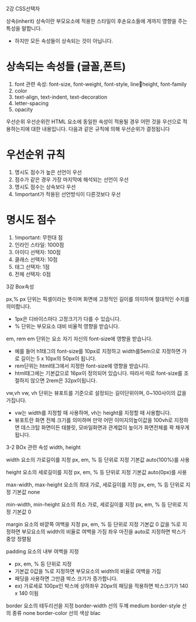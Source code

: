 2강 CSS선택자

상속(inherit)
상속이란 부모요소에 적용한 스타일이 후손요소들에
게까지 영향을 주는 특성을 말합니다. 
 
- 하지만 모든 속성들이 상속되는 것이 아닙니다. 
 
# 상속되는 속성들 (글꼴,폰트)
1. font 관련 속성: font-size, font-weight, font-style, lineheight, font-family 
2. color 
3. text-align, text-indent, text-decoration 
4. letter-spacing 
5. opacity

우선순위
 우선순위란 HTML 요소에 동일한 속성이 적용될 경우 어떤 것을 우선으로 적용하는지에 대한 내용입니다. 다음과 같은 규칙에 의해 우선순위가 결정됩니다 
 
# 우선순위 규칙 
1. 명시도 점수가 높은 선언이 우선 
2. 점수가 같은 경우 가장 마지막에 해석되는 선언이 우선 
3. 명시도 점수는 상속보다 우선 
4. !important가 적용된 선언방식이 다른것보다 우선 
 
# 명시도 점수 
1. !important: 무한대 점 
2. 인라인 스타일: 1000점 
3. 아이디 선택자: 100점 
4. 클래스 선택자: 10점 
5. 태그 선택자: 1점 
6. 전체 선택자: 0점 


3강 Box속성

px,%
px 단위는 픽셀이라는 뜻이며 화면에 고정적인 길이를 의미하며 절대적인 수치를 의미합니다.
- 1px은 디바이스마다 고정크기가 다를 수 있습니다.
- % 단위는 부모요소 대비 비율적 영향을 받습니다.


em, rem
em 단위는 요소 자기 자신의 font-size에 영향을 받습니다.
- 예를 들어 h1태그의 font-size를 10px로 지정하고 width를5em으로 지정하면 가로 길이는 5 x 10px의 50px이 됩니다.
- rem단위는 html태그에서 지정한 font-size에 영향을 받습니다.
- html태그에는 기본값으로 16px이 정의되어 있습니다. 따라서 따로 font-size를 조절하지 않으면 2rem은 32px이됩니다.

vw,vh
vw, vh 단위는 뷰포트를 기준으로 설정되는 길이단위이며, 0~100사이의 값을 가집니다. 
- vw는 width를 지정할 때 사용하며, vh는 height를 지정할 때 사용합니다.
- 뷰포트란 화면 전체 크기를 의미하며 만약 어떤 이미지의높이값을 100vh로 지정하면 데스크탑 화면이든 태블릿, 모바일화면과 관계없이 높이가 화면전체를 꽉 채우게 됩니다.

3-2 BOx 관련 속성
width, height

width 
요소의 가로길이를 지정
px, em, % 등 단위로 지정
기본값 auto(100%)를 사용

height
요소의 세로길이를 지정
px, em, % 등 단위로 지정
기본값 auto(0px)를 사용

max-width, max-height
요소의 최대 가로, 세로길이를 지정
px, em, % 등 단위로 지정
기본값 none

min-width, min-height
요소의 최소 가로, 세로길이를 지정
px, em, % 등 단위로 지정
기본값 0

margin
요소의 바깥쪽 여백을 지정
px, em, % 등 단위로 지정
기본값 0
값을 %로 지정하면 부모요소의 width의 비율로 여백을 가짐
좌우 마진을 auto로 지정하면 박스가 중앙 정렬됨

padding
요소의 내부 여백을 지정
- px, em, % 등 단위로 지정
- 기본값 0값을 %로 지정하면 부모요소의 width의 비율로 여백을 가짐
- 패딩을 사용하면 그만큼 박스 크기가 증가합니다.
- ex) 가로세로 100px인 박스에 상하좌우 20px의 패딩을 적용하면 박스크기가 140 x 140 
  이됨

border
  요소의 테두리선을 지정
  border-width 선의 두께 medium
  border-style 선의 종류 none
  border-color 선의 색상 blac

